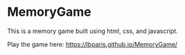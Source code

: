 # MemoryGame


This is a memory game built using html, css, and javascript.

Play the game here: https://lbparis.github.io/MemoryGame/
